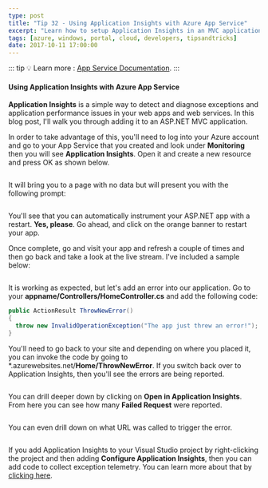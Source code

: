 ```yaml
---
type: post
title: "Tip 32 - Using Application Insights with Azure App Service"
excerpt: "Learn how to setup Application Insights in an MVC application using Azure App Service"
tags: [azure, windows, portal, cloud, developers, tipsandtricks]
date: 2017-10-11 17:00:00
---
```


::: tip
:bulb: Learn more : [App Service Documentation](https://docs.microsoft.com/azure/app-service?WT.mc_id=docs-azuredevtips-micrum).
:::

#### Using Application Insights with Azure App Service

**Application Insights** is a simple way to detect and diagnose exceptions and application performance issues in your web apps and web services. In this blog post, I'll walk you through adding it to an ASP.NET MVC application. 

In order to take advantage of this, you'll need to log into your Azure account and go to your App Service that you created and look under **Monitoring** then you will see **Application Insights**. Open it and create a new resource and press OK as shown below. 

<img :src="$withBase('/files/appinsight1.png')">

It will bring you to a page with no data but will present you with the following prompt: 

<img :src="$withBase('/files/appinsight2.png')">

You'll see that you can automatically instrument your ASP.NET app with a restart. **Yes, please**. Go ahead, and click on the orange banner to restart your app. 

Once complete, go and visit your app and refresh a couple of times and then go back and take a look at the live stream. I've included a sample below: 

<img :src="$withBase('/files/appinsight3.gif')">

It is working as expected, but let's add an error into our application. Go to your **appname/Controllers/HomeController.cs** and add the following code: 

```csharp
public ActionResult ThrowNewError()
{
  throw new InvalidOperationException("The app just threw an error!"); 
}
```

You'll need to go back to your site and depending on where you placed it, you can invoke the code by going to *.azurewebsites.net/**Home/ThrowNewError**. If you switch back over to Application Insights, then you'll see the errors are being reported. 

<img :src="$withBase('/files/appinsight4.png')">

You can drill deeper down by clicking on **Open in Application Insights**. From here you can see how many **Failed Request** were reported.

<img :src="$withBase('/files/appinsight5.png')">

You can even drill down on what URL was called to trigger the error. 

<img :src="$withBase('/files/appinsight6.png')">

If you add Application Insights to your Visual Studio project by right-clicking the project and then adding **Configure Application Insights**, then you can add code to collect exception telemetry. You can learn more about that by [clicking here](https://docs.microsoft.com/azure/application-insights/app-insights-asp-net-exceptions?WT.mc_id=docs-azuredevtips-micrum). 

